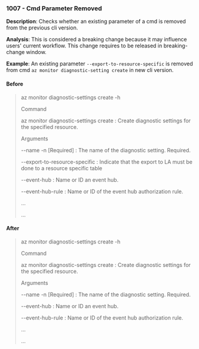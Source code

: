 ### 1007 - Cmd Parameter Removed

**Description**: Checks whether an existing parameter of a cmd is removed from the previous cli version. 

**Analysis**: This is considered a breaking change because it may influence users' current workflow. This change requires to be released in breaking-change window.

**Example**: An existing parameter `--export-to-resource-specific` is removed from cmd `az monitor diagnostic-setting create` in new cli version.

#### Before
> az monitor diagnostic-settings create -h 
> 
> Command
>   
> az monitor diagnostic-settings create : Create diagnostic settings for the specified resource.
>
> Arguments
> 
> --name -n [Required] : The name of the diagnostic setting. Required.
> 
> --export-to-resource-specific : Indicate that the export to LA must be done to a resource specific table
> 
> --event-hub : Name or ID an event hub. 
> 
> --event-hub-rule : Name or ID of the event hub authorization rule.
> 
> ...
> 
> ...
> 

#### After 
> az monitor diagnostic-settings create -h 
> 
> Command
>   
> az monitor diagnostic-settings create : Create diagnostic settings for the specified resource.
>
> Arguments
> 
> --name -n [Required] : The name of the diagnostic setting. Required.
> 
> --event-hub : Name or ID an event hub. 
> 
> --event-hub-rule : Name or ID of the event hub authorization rule.
> 
> ...
> 
> ...
> 